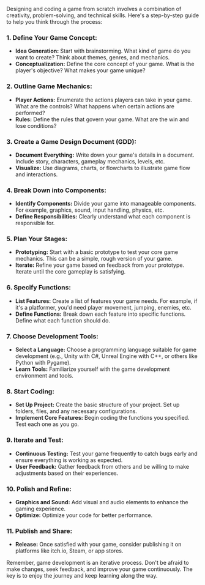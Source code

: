 Designing and coding a game from scratch involves a combination of creativity, problem-solving, and technical skills. Here's a step-by-step guide to help you think through the process:

### 1. **Define Your Game Concept:**
   - **Idea Generation:** Start with brainstorming. What kind of game do you want to create? Think about themes, genres, and mechanics.
   - **Conceptualization:** Define the core concept of your game. What is the player's objective? What makes your game unique?

### 2. **Outline Game Mechanics:**
   - **Player Actions:** Enumerate the actions players can take in your game. What are the controls? What happens when certain actions are performed?
   - **Rules:** Define the rules that govern your game. What are the win and lose conditions?

### 3. **Create a Game Design Document (GDD):**
   - **Document Everything:** Write down your game's details in a document. Include story, characters, gameplay mechanics, levels, etc.
   - **Visualize:** Use diagrams, charts, or flowcharts to illustrate game flow and interactions.

### 4. **Break Down into Components:**
   - **Identify Components:** Divide your game into manageable components. For example, graphics, sound, input handling, physics, etc.
   - **Define Responsibilities:** Clearly understand what each component is responsible for.

### 5. **Plan Your Stages:**
   - **Prototyping:** Start with a basic prototype to test your core game mechanics. This can be a simple, rough version of your game.
   - **Iterate:** Refine your game based on feedback from your prototype. Iterate until the core gameplay is satisfying.

### 6. **Specify Functions:**
   - **List Features:** Create a list of features your game needs. For example, if it's a platformer, you'd need player movement, jumping, enemies, etc.
   - **Define Functions:** Break down each feature into specific functions. Define what each function should do.

### 7. **Choose Development Tools:**
   - **Select a Language:** Choose a programming language suitable for game development (e.g., Unity with C#, Unreal Engine with C++, or others like Python with Pygame).
   - **Learn Tools:** Familiarize yourself with the game development environment and tools.

### 8. **Start Coding:**
   - **Set Up Project:** Create the basic structure of your project. Set up folders, files, and any necessary configurations.
   - **Implement Core Features:** Begin coding the functions you specified. Test each one as you go.

### 9. **Iterate and Test:**
   - **Continuous Testing:** Test your game frequently to catch bugs early and ensure everything is working as expected.
   - **User Feedback:** Gather feedback from others and be willing to make adjustments based on their experiences.

### 10. **Polish and Refine:**
   - **Graphics and Sound:** Add visual and audio elements to enhance the gaming experience.
   - **Optimize:** Optimize your code for better performance.

### 11. **Publish and Share:**
   - **Release:** Once satisfied with your game, consider publishing it on platforms like itch.io, Steam, or app stores.

Remember, game development is an iterative process. Don't be afraid to make changes, seek feedback, and improve your game continuously. The key is to enjoy the journey and keep learning along the way.